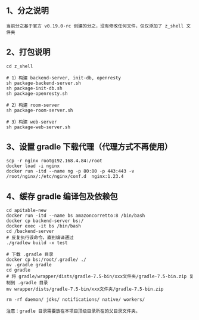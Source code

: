 ## 1、分之说明
    当前分之基于官方 v0.19.0-rc 创建的分之，没有修改任何文件，仅仅添加了 z_shell 文件夹

## 2、打包说明
    cd z_shell

    # 1）构建 backend-server, init-db, openresty 
    sh package-backend-server.sh
    sh package-init-db.sh
    sh package-openresty.sh

    # 2）构建 room-server
    sh package-room-server.sh

    # 3）构建 web-server
    sh package-web-server.sh

## 3、设置 gradle 下载代理（代理方式不再使用）
    scp -r nginx root@192.168.4.84:/root
    docker load -i nginx
    docker run -itd --name ng -p 80:80 -p 443:443 -v /root/nginx/:/etc/nginx/conf.d  nginx:1.23.4

## 4、缓存 gradle 编译包及依赖包
    cd apitable-new
    docker run -itd --name bs amazoncorretto:8 /bin/bash
    docker cp backend-server bs:/
    docker exec -it bs /bin/bash
    cd /backend-server
    # 反复执行该命令，直到编译通过
    ./gradlew build -x test 
    
    # 下载 .gradle 目录
    docker cp bs:/root/.gradle/ ./ 
    mv .gradle gradle
    cd gradle
    # 将 gradle/wrapper/dists/gradle-7.5-bin/xxx文件夹/gradle-7.5-bin.zip 复制到 .gradle 目录
    mv wrapper/dists/gradle-7.5-bin/xxx文件夹/gradle-7.5-bin.zip

    rm -rf daemon/ jdks/ notifications/ native/ workers/

    注意：gradle 目录需要放在本项目顶级目录所在的父目录文件夹。






